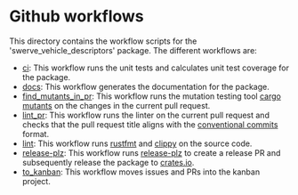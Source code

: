 # Github workflows

This directory contains the workflow scripts for the 'swerve_vehicle_descriptors' package. The different workflows are:

- [ci](ci.yml): This workflow runs the unit tests and calculates unit test coverage for the package.
- [docs](docs.yml): This workflow generates the documentation for the package.
- [find_mutants_in_pr](find_mutants_in_pr.yml): This workflow runs the mutation testing tool [cargo mutants](https://mutants.rs/)
  on the changes in the current pull request.
- [lint_pr](lint_pr.yml): This workflow runs the linter on the current pull request and checks that the
  pull request title aligns with the [conventional commits](https://www.conventionalcommits.org/en/v1.0.0/) format.
- [lint](lint.yml): This workflow runs [rustfmt](https://github.com/rust-lang/rustfmt) and [clippy](https://doc.rust-lang.org/clippy/)
  on the source code.
- [release-plz](release-plz.yml): This workflow runs [release-plz](https://release-plz.ieni.dev/) to create a release
  PR and subsequently release the package to [crates.io](https://crates.io/).
- [to_kanban](to_kanban.yml): This workflow moves issues and PRs into the kanban project.
